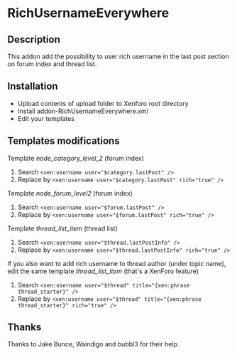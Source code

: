 # RichUsernameEverywhere

## Description

This addon add the possibility to user rich username in the last post section on forum index and thread list.

## Installation

* Upload contents of upload folder to Xenforo root directory
* Install addon-RichUsernameEverywhere.xml
* Edit your templates

## Templates modifications

Template *node_category_level_2* (forum index)

1. Search `<xen:username user="$category.lastPost" />`
2. Replace by `<xen:username user="$category.lastPost" rich="true" />`

Template *node_forum_level2* (forum index)

1. Search `<xen:username user="$forum.lastPost" />`
2. Replace by `<xen:username user="$forum.lastPost" rich="true" />`

Template *thread_list_item* (thread list)

1. Search `<xen:username user="$thread.lastPostInfo" />`
2. Replace by `<xen:username user="$thread.lastPostInfo" rich="true" />`

If you also want to add rich username to thread author (under topic name), edit the same template *thread_list_item* (that's a XenForo feature)

1. Search `<xen:username user="$thread" title="{xen:phrase thread_starter}" />`
2. Replace by `<xen:username user="$thread" title="{xen:phrase thread_starter}" rich="true" />`

## Thanks

Thanks to Jake Bunce, Waindigo and bubbl3 for their help.